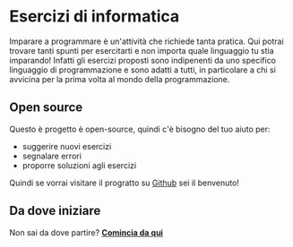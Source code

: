 # Esercizi di informatica

Imparare a programmare è un'attività che richiede tanta pratica. Qui potrai trovare tanti spunti per esercitarti e non importa quale linguaggio tu stia imparando! Infatti gli esercizi proposti sono indipenenti da uno specifico linguaggio di programmazione e sono adatti a tutti, in particolare a chi si avvicina per la prima volta al mondo della programmazione.

## Open source
Questo è progetto è open-source, quindi c'è bisogno del tuo aiuto per:
* suggerire nuovi esercizi
* segnalare errori
* proporre soluzioni agli esercizi

Quindi se vorrai visitare il progratto su [Github](https://github.com/lucavandro/Esercizi-di-programmazione/) sei il benvenuto!

## Da dove iniziare
Non sai da dove partire? [**Comincia da qui**](/1-input-output)